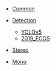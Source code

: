 - [Common](Common/)

- [Detection](Detection/)

  - [YOLOv5](Detection/YOLOv5.md)
  - [2019_FCOS](Detection/FCOS.md)
  
- [Stereo](Stereo/)

  <!-- - [2019_HD3](Stereo/HD3.md)
  - [2020_HITNet](Stereo/HITNet.md) -->

- [Mono](Mono/)
<!-- 
  - [2019_MonoDepth2](Mono/MonoDepth2.md)
  - [2020_MiDaS](Mono/MiDaS.md) -->